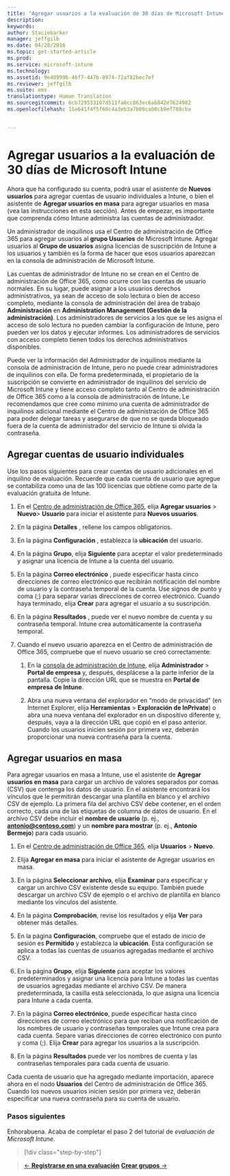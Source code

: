 ```yaml
---
title: "Agregar usuarios a la evaluación de 30 días de Microsoft Intune | Microsoft Intune"
description: 
keywords: 
author: Staciebarker
manager: jeffgilb
ms.date: 04/28/2016
ms.topic: get-started-article
ms.prod: 
ms.service: microsoft-intune
ms.technology: 
ms.assetid: 9e40999b-46f7-447b-8974-72af82bec7ef
ms.reviewer: jeffgilb
ms.suite: ems
translationtype: Human Translation
ms.sourcegitcommit: 6cb729533107d511fa0cc863ec6ab842e7624982
ms.openlocfilehash: 15e641f4f5f60c4a3eb3a7b09cab8cb9ef788cba


---
```


# Agregar usuarios a la evaluación de 30 días de Microsoft Intune
Ahora que ha configurado su cuenta, podrá usar el asistente de **Nuevos usuarios** para agregar cuentas de usuario individuales a Intune, o bien el asistente de **Agregar usuarios en masa** para agregar usuarios en masa (vea las instrucciones en esta sección).  Antes de empezar, es importante que comprenda cómo Intune administra las cuentas de administrador.

Un administrador de inquilinos usa el Centro de administración de Office 365 para agregar usuarios al **grupo Usuarios** de Microsoft Intune. Agregar usuarios al  **Grupo de usuarios** asigna licencias de suscripción de Intune a los usuarios y también es la forma de hacer que esos usuarios aparezcan en la consola de administración de Microsoft Intune.

Las cuentas de administrador de Intune no se crean en el Centro de administración de Office 365, como ocurre con las cuentas de usuario normales. En su lugar, puede asignar a los usuarios derechos administrativos, ya sean de acceso de solo lectura o bien de acceso completo, mediante la consola de administración del área de trabajo **Administración** en **Administration Management (Gestión de la administración)**. Los administradores de servicios a los que se les asigna el acceso de solo lectura no pueden cambiar la configuración de Intune, pero pueden ver los datos y ejecutar informes. Los administradores de servicios con acceso completo tienen todos los derechos administrativos disponibles.

Puede ver la información del Administrador de inquilinos mediante la consola de administración de Intune, pero no puede crear administradores de inquilinos con ella. De forma predeterminada, el propietario de la suscripción se convierte en administrador de inquilinos del servicio de Microsoft Intune y tiene acceso completo tanto al Centro de administración de Office 365 como a la consola de administración de Intune. Le recomendamos que cree como mínimo una cuenta de administrador de inquilinos adicional mediante el Centro de administración de Office 365 para poder delegar tareas y asegurarse de que no se queda bloqueado fuera de la cuenta de administrador del servicio de Intune si olvida la contraseña.

## Agregar cuentas de usuario individuales
Use los pasos siguientes para crear cuentas de usuario adicionales en el inquilino de evaluación. Recuerde que cada cuenta de usuario que agregue se contabiliza como una de las 100 licencias que obtiene como parte de la evaluación gratuita de Intune.

1.  En el [Centro de administración de Office 365](http://go.microsoft.com/fwlink/?LinkID=787455), elija **Agregar usuarios** &gt; **Nuevo**&gt; **Usuario** para iniciar el asistente para **Nuevos usuarios**.

2.  En la página **Detalles** , rellene los campos obligatorios.

3.  En la página **Configuración** , establezca la **ubicación** del usuario.

4.  En la página **Grupo**, elija **Siguiente** para aceptar el valor predeterminado y asignar una licencia de Intune a la cuenta del usuario.

5.  En la página **Correo electrónico** , puede especificar hasta cinco direcciones de correo electrónico que recibirán notificación del nombre de usuario y la contraseña temporal de la cuenta. Use signos de punto y coma (;) para separar varias direcciones de correo electrónico. Cuando haya terminado, elija **Crear** para agregar el usuario a su suscripción.

6.  En la página **Resultados** , puede ver el nuevo nombre de cuenta y su contraseña temporal. Intune crea automáticamente la contraseña temporal.

7.  Cuando el nuevo usuario aparezca en el Centro de administración de Office 365, compruebe que el nuevo usuario se creó correctamente:

    1.  En la [consola de administración de Intune](https://manage.microsoft.com/), elija **Administrador** &gt; **Portal de empresa** y, después, desplácese a la parte inferior de la pantalla. Copie la dirección URL que se muestra en **Portal de empresa de Intune**.

    2.  Abra una nueva ventana del explorador en “modo de privacidad” (en Internet Explorer, elija **Herramientas** &gt; **Exploración de InPrivate**) o abra una nueva ventana del explorador en un dispositivo diferente y, después, vaya a la dirección URL que copió en el paso anterior. Cuando los usuarios inicien sesión por primera vez, deberán proporcionar una nueva contraseña para la cuenta.

## Agregar usuarios en masa
Para agregar usuarios en masa a Intune, use el asistente de **Agregar usuarios en masa** para cargar un archivo de valores separados por comas (CSV) que contenga los datos de usuario. En el asistente encontrará los vínculos que le permitirán descargar una plantilla en blanco y el archivo CSV de ejemplo. La primera fila del archivo CSV debe contener, en el orden correcto, cada una de las etiquetas de columna de datos de usuario. En el archivo CSV debe incluir el **nombre de usuario** (p. ej., **antonio@contoso.com**) y un **nombre para mostrar** (p. ej., **Antonio Bermejo**) para cada usuario.

1.  En el [Centro de administración de Office 365](http://go.microsoft.com/fwlink/?LinkID=787455), elija **Usuarios** &gt; **Nuevo**.

2.  Elija **Agregar en masa** para iniciar el asistente de Agregar usuarios en masa.

3.  En la página **Seleccionar archivo**, elija **Examinar** para especificar y cargar un archivo CSV existente desde su equipo. También puede descargar un archivo CSV de ejemplo o el archivo de plantilla en blanco mediante los vínculos del asistente.

4.  En la página **Comprobación**, revise los resultados y elija **Ver** para obtener más detalles.

5.  En la página **Configuración**, compruebe que el estado de inicio de sesión es **Permitido** y establezca la **ubicación**. Esta configuración se aplica a todas las cuentas de usuarios agregadas mediante el archivo CSV.

6.  En la página **Grupo**, elija **Siguiente** para aceptar los valores predeterminados y asignar una licencia para Intune a todas las cuentas de usuarios agregadas mediante el archivo CSV. De manera predeterminada, la casilla está seleccionada, lo que asigna una licencia para Intune a cada cuenta.

7.  En la página **Correo electrónico**, puede especificar hasta cinco direcciones de correo electrónico para que reciban una notificación de los nombres de usuario y contraseñas temporales que Intune crea para cada cuenta. Separe varias direcciones de correo electrónico con punto y coma (;). Elija **Crear** para agregar los usuarios a la suscripción.

8.  En la página **Resultados** puede ver los nombres de cuenta y las contraseñas temporales para cada cuenta de usuario.

Cada cuenta de usuario que ha agregado mediante importación, aparece ahora en el nodo **Usuarios** del Centro de administración de Office 365. Cuando los nuevos usuarios inicien sesión por primera vez, deberán especificar una nueva contraseña para su cuenta de usuario.

### Pasos siguientes
Enhorabuena. Acaba de completar el paso 2 del tutorial de *evaluación de Microsoft Intune*.

>[!div class="step-by-step"]

>[&larr; **Registrarse en una evaluación**](.\get-started-with-a-30-day-trial-of-microsoft-intune-step-1.md)     [**Crear grupos** &rarr;](.\get-started-with-a-30-day-trial-of-microsoft-intune-step-3.md)  



<!--HONumber=Jun16_HO4-->


